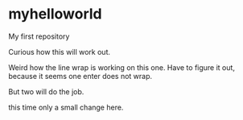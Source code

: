 # myhelloworld
My first repository

Curious how this will work out.

Weird how the line wrap is working on this one. Have to figure it out, because it seems one enter does not wrap.

But two will do the job.

this time only a small change here.
